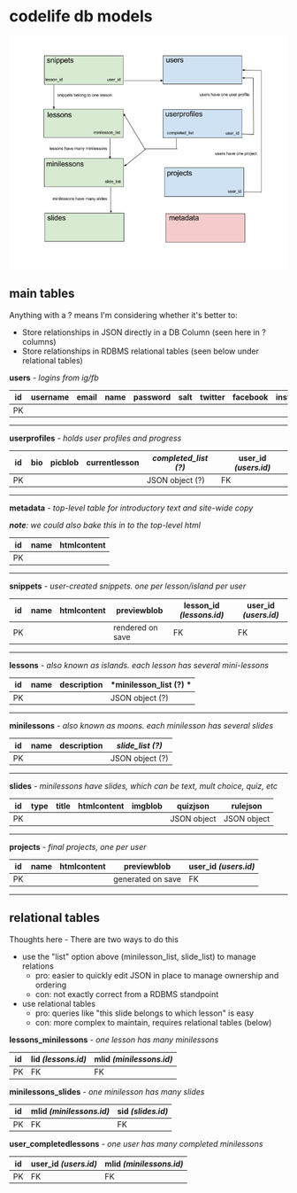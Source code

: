 # codelife db models

![schema](/db/schema.png?raw=true "Schema")

## main tables

Anything with a ? means I'm considering whether it's better to:
- Store relationships in JSON directly in a DB Column (seen here in ? columns)
- Store relationships in RDBMS relational tables (seen below under relational tables)

**users** - *logins from ig/fb*

| id | username | email | name | password | salt | twitter | facebook | instagram | createdAt | updatedAt |
| --- | --- | --- | --- | --- | --- | --- | --- | --- | --- | --- |
| PK | | | | | | | | | | | |

---

**userprofiles** - *holds user profiles and progress*

| id | bio | picblob | currentlesson | *completed_list (?)* | user_id *(users.id)* |
| --- | --- | --- | --- | --- | --- |
| PK | | |  | JSON object (?) | FK |

---

**metadata** - *top-level table for introductory text and site-wide copy*

*__note__: we could also bake this in to the top-level html*

| id | name | htmlcontent |
| --- | --- | --- |
| PK | | |

---

**snippets** - *user-created snippets. one per lesson/island per user*

| id | name | htmlcontent | previewblob | lesson_id *(lessons.id)* | user_id *(users.id)* |
| --- | --- | --- | --- | --- | --- |
| PK | | | rendered on save | FK | FK |

---

**lessons** - *also known as islands. each lesson has several mini-lessons*

| id | name | description | *minilesson_list (?) * |
| --- | --- | --- | --- |
| PK | | |  JSON object (?) |

---

**minilessons** - *also known as moons. each minilesson has several slides*

| id | name | description | *slide_list (?)*
| --- | --- | --- |  --- |
| PK | | | JSON object (?) |

---

**slides** - *minilessons have slides, which can be text, mult choice, quiz, etc*

| id | type | title | htmlcontent | imgblob | quizjson | rulejson |
| --- | --- | --- | --- | --- | --- | --- |
| PK |  | | | | JSON object | JSON object |

---

**projects** - *final projects, one per user*

| id | name | htmlcontent | previewblob | user_id *(users.id)* |
| --- | --- | --- | --- | --- |
| PK | | | generated on save | FK |

---

## relational tables
Thoughts here - There are two ways to do this
- use the "list" option above (minilesson_list, slide_list) to manage relations
  - pro: easier to quickly edit JSON in place to manage ownership and ordering
  - con: not exactly correct from a RDBMS standpoint
- use relational tables
  - pro: queries like "this slide belongs to which lesson" is easy
  - con: more complex to maintain, requires relational tables (below)

**lessons_minilessons** - *one lesson has many minilessons*

| id | lid *(lessons.id)* | mlid *(minilessons.id)* |
| --- | --- | --- |
| PK | FK | FK |

**minilessons_slides** - *one minilesson has many slides*

| id | mlid *(minilessons.id)* | sid *(slides.id)* |
| --- | --- | --- |
| PK | FK | FK |

**user_completedlessons** - *one user has many completed minilessons*

| id | user_id *(users.id)* | mlid *(minilessons.id)* |
| --- | --- | --- |
| PK | FK | FK |
